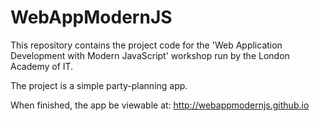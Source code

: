 WebAppModernJS
==============

This repository contains the project code for the 'Web Application Development with Modern JavaScript' workshop run by the London Academy of IT.

The project is a simple party-planning app.

When finished, the app be viewable at: http://webappmodernjs.github.io
